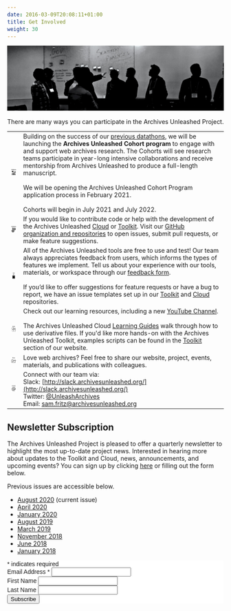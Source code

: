 ```yaml
---
date: 2016-03-09T20:08:11+01:00
title: Get Involved
weight: 30
---
```

![Network diagram](/images/silhouettes.jpg)

There are many ways you can participate in the Archives Unleashed Project. 

|   |   |
|---|---|
|![In-Person Events](/images/GI-Participate.png)| Building on the success of our [previous datathons](/events), we will be launching the **Archives Unleashed Cohort program** to engage with and support web archives research. The Cohorts will see research teams participate in year-long intensive collaborations and receive mentorship from Archives Unleashed to produce a full-length manuscript.<br><br> We will be opening the Archives Unleashed Cohort Program application process in February 2021.<br><br> Cohorts will begin in July 2021 and July 2022.|
|![GitHub](/images/GI-Contribute.png)|If you would like to contribute code or help with the development of the Archives Unleashed [Cloud](/cloud) or [Toolkit](/aut). Visit our [GitHub organization and repositories](https://github.com/archivesunleashed) to open issues, submit pull requests, or make feature suggestions.|
|![Test](/images/GI-Test.png)| All of the Archives Unleashed tools are free to use and test! Our team always appreciates feedback from users, which informs the types of features we implement. Tell us about your experience with our tools, materials, or workspace through our [feedback form](https://forms.gle/CF9YUMHEa3FvpQpF9).<br><br> If you’d like to offer suggestions for feature requests or have a bug to report, we have an issue templates set up in our [Toolkit](https://github.com/archivesunleashed/aut) and [Cloud](https://github.com/archivesunleashed/auk) repositories.|
|![Learn](/images/GI-Learn.png)|Check out our learning resources, including a new [YouTube Channel](https://www.youtube.com/channel/UC4Sq0Xi6UWhYK2VbmAzFhAw).<br><br>The Archives Unleashed Cloud [Learning Guides](https://cloud.archivesunleashed.org/derivatives) walk through how to use derivative files. If you'd like more hands-on with the Archives Unleashed Toolkit, examples scripts can be found in the [Toolkit](https://archivesunleashed.org/aut/) section of our website.|
|![Share](/images/GI-Share.png)|Love web archives? Feel free to share our website, project, events, materials, and publications with colleagues.|
|![Connect](/images/GI-Connect.png)|Connect with our team via:<br>Slack: [http://slack.archivesunleashed.org/](http://slack.archivesunleashed.org/)<br>Twitter: [@UnleashArchives](https://twitter.com/unleasharchives)<br>Email: [sam.fritz@archivesunleashed.org](mailto:sam.fritz@archivesunleashed.org)|

## Newsletter Subscription

The Archives Unleashed Project is pleased to offer a quarterly newsletter to highlight the most up-to-date project news. Interested in hearing more about updates to the Toolkit and Cloud, news, announcements, and upcoming events? You can sign up by clicking [here](http://eepurl.com/dfpU7j) or filling out the form below.

Previous issues are accessible below.

* [August 2020](/images/AUTNews-Aug2020.pdf) (current issue)
* [April 2020](/images/AUTNews-Apr2020.pdf)
* [January 2020](/images/AUTNews-Jan2020.pdf)
* [August 2019](/images/AUTNews-Aug2019.pdf)
* [March 2019](/images/AUTNews-Mar2019.pdf)
* [November 2018](/images/AUTNews-Nov2018.pdf)
* [June 2018](/images/AUTNews-June2018.pdf)
* [January 2018](/images/AUTNews-Jan2018.pdf)



<!-- Begin MailChimp Signup Form -->
<link href="//cdn-images.mailchimp.com/embedcode/classic-10_7.css" rel="stylesheet" type="text/css">
<style type="text/css">
	#mc_embed_signup{background:#fff; clear:left; font:14px Helvetica,Arial,sans-serif; }
	/* Add your own MailChimp form style overrides in your site stylesheet or in this style block.
	   We recommend moving this block and the preceding CSS link to the HEAD of your HTML file. */
</style>
<div id="mc_embed_signup">
<form action="https://archivesunleashed.us17.list-manage.com/subscribe/post?u=5ab865a3eed7744a0654d875a&amp;id=bbfcebf959" method="post" id="mc-embedded-subscribe-form" name="mc-embedded-subscribe-form" class="validate" target="_blank" novalidate>
    <div id="mc_embed_signup_scroll">
<div class="indicates-required"><span class="asterisk">*</span> indicates required</div>
<div class="mc-field-group">
	<label for="mce-EMAIL">Email Address  <span class="asterisk">*</span>
</label>
	<input type="email" value="" name="EMAIL" class="required email" id="mce-EMAIL">
</div>
<div class="mc-field-group">
	<label for="mce-FNAME">First Name </label>
	<input type="text" value="" name="FNAME" class="" id="mce-FNAME">
</div>
<div class="mc-field-group">
	<label for="mce-LNAME">Last Name </label>
	<input type="text" value="" name="LNAME" class="" id="mce-LNAME">
</div>
	<div id="mce-responses" class="clear">
		<div class="response" id="mce-error-response" style="display:none"></div>
		<div class="response" id="mce-success-response" style="display:none"></div>
	</div>    <!-- real people should not fill this in and expect good things - do not remove this or risk form bot signups-->
    <div style="position: absolute; left: -5000px;" aria-hidden="true"><input type="text" name="b_5ab865a3eed7744a0654d875a_bbfcebf959" tabindex="-1" value=""></div>
    <div class="clear"><input type="submit" value="Subscribe" name="subscribe" id="mc-embedded-subscribe" class="button"></div>
    </div>
</form>
</div>
<script type='text/javascript' src='//s3.amazonaws.com/downloads.mailchimp.com/js/mc-validate.js'></script><script type='text/javascript'>(function($) {window.fnames = new Array(); window.ftypes = new Array();fnames[0]='EMAIL';ftypes[0]='email';fnames[1]='FNAME';ftypes[1]='text';fnames[2]='LNAME';ftypes[2]='text';}(jQuery));var $mcj = jQuery.noConflict(true);</script>
<!--End mc_embed_signup-->
